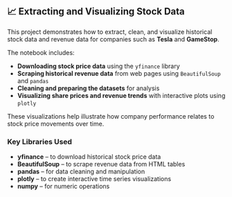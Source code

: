 <h2>📈 Extracting and Visualizing Stock Data</h2>

<p>
This project demonstrates how to extract, clean, and visualize historical stock data and revenue data for companies such as <strong>Tesla</strong> and <strong>GameStop</strong>.
</p>

<p>
The notebook includes:
<ul>
  <li><strong>Downloading stock price data</strong> using the <code>yfinance</code> library</li>
  <li><strong>Scraping historical revenue data</strong> from web pages using <code>BeautifulSoup</code> and <code>pandas</code></li>
  <li><strong>Cleaning and preparing the datasets</strong> for analysis</li>
  <li><strong>Visualizing share prices and revenue trends</strong> with interactive plots using <code>plotly</code></li>
</ul>
</p>

<p>
These visualizations help illustrate how company performance relates to stock price movements over time.
</p>

<h3> Key Libraries Used</h3>

<ul>
  <li><strong>yfinance</strong> – to download historical stock price data</li>
  <li><strong>BeautifulSoup</strong> – to scrape revenue data from HTML tables</li>
  <li><strong>pandas</strong> – for data cleaning and manipulation</li>
  <li><strong>plotly</strong> – to create interactive time series visualizations</li>
  <li><strong>numpy</strong> – for numeric operations</li>
</ul>

